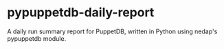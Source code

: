 pypuppetdb-daily-report
=======================

A daily run summary report for PuppetDB, written in Python using nedap's pypuppetdb module.

